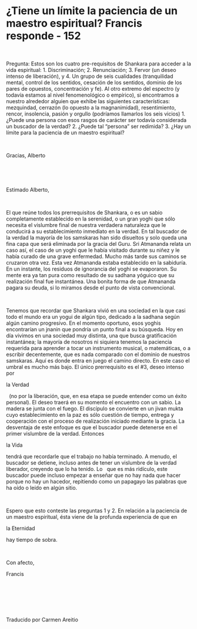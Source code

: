 # ¿Tiene un límite la paciencia de un maestro espiritual? Francis responde - 152



&nbsp; 





Pregunta: Estos son los cuatro pre-requisitos de Shankara para acceder a la vida espiritual: 1. Discriminaci&oacute;n; 2. Renunciaci&oacute;n; 3. Fervor (un deseo intenso de liberaci&oacute;n), y 4. Un grupo de seis cualidades (tranquilidad mental, control de los sentidos, cesaci&oacute;n de los sentidos, dominio de los pares de opuestos, concentraci&oacute;n y fe). Al otro extremo del espectro (y todav&iacute;a estamos al nivel fenomenol&oacute;gico o emp&iacute;rico), si encontramos a nuestro alrededor alguien que exhibe las siguientes caracter&iacute;sticas: mezquindad, cerraz&oacute;n (lo opuesto a la magnanimidad), resentimiento, rencor, insolencia, pasi&oacute;n y orgullo (podr&iacute;amos llamarlos los seis vicios) 1. &iquest;Puede una persona con esos rasgos de car&aacute;cter ser todav&iacute;a considerada un buscador de la verdad? 2. &iquest;Puede tal &ldquo;persona&rdquo; ser redimida? 3. &iquest;Hay un l&iacute;mite para la paciencia de un maestro espiritual?






&nbsp;






Gracias, Alberto






&nbsp;







&nbsp;






Estimado Alberto,






&nbsp;






El que re&uacute;ne todos los prerrequisitos de Shankara, o es un sabio completamente establecido en la serenidad, o un gran yoghi que s&oacute;lo necesita el vislumbre final de nuestra verdadera naturaleza que le conducir&aacute; a su establecimiento inmediato en la verdad. En tal buscador de la verdad la mayor&iacute;a de los samskaras han sido disueltos y solo queda una fina capa que ser&aacute; eliminada por la gracia del Guru. Sri Atmananda relata un caso as&iacute;, el caso de un yoghi que le hab&iacute;a visitado durante su ni&ntilde;ez y le hab&iacute;a curado de una grave enfermedad. Mucho m&aacute;s tarde sus caminos se cruzaron otra vez. Esta vez Atmananda estaba establecido en la sabidur&iacute;a. En un instante, los residuos de ignorancia del yoghi se evaporaron. Su mente era ya tan pura como resultado de su sadhana y&oacute;guico que su realizaci&oacute;n final fue instant&aacute;nea. Una bonita forma de que Atmananda pagara su deuda, si lo miramos desde el punto de vista convencional.






&nbsp;






Tenemos que recordar que Shankara vivi&oacute; en una sociedad en la que casi todo el mundo era un yogui de alg&uacute;n tipo, dedicado a la sadhana seg&uacute;n alg&uacute;n camino progresivo. En el momento oportuno, esos yoghis encontrar&iacute;an un jnanin que pondr&iacute;a un punto final a su b&uacute;squeda. Hoy en d&iacute;a vivimos en una sociedad muy distinta, una que busca gratificaci&oacute;n instant&aacute;nea; la mayor&iacute;a de nosotros ni siquiera tenemos la paciencia requerida para aprender a tocar un instrumento musical, o matem&aacute;ticas, o a escribir decentemente, que es nada comparado con el dominio de nuestros samskaras. Aqu&iacute; es donde entra en juego el camino directo. En este caso el umbral es mucho m&aacute;s bajo. El &uacute;nico prerrequisito es el #3, deseo intenso por 





la Verdad





&nbsp; 
(no por la liberaci&oacute;n, que, en esa etapa se puede entender como un &eacute;xito personal). El deseo traer&aacute; en su momento el encuentro con un sabio. La madera se junta con el fuego. El disc&iacute;pulo se convierte en un jivan mukta cuyo establecimiento en la paz es s&oacute;lo cuesti&oacute;n de tiempo, entrega y cooperaci&oacute;n con el proceso de realizaci&oacute;n iniciado mediante la gracia. La desventaja de este enfoque es que el buscador puede detenerse en el primer vislumbre de la verdad. Entonces 




la Vida





 tendr&aacute; que recordarle que el trabajo no hab&iacute;a terminado. A menudo, el buscador se detiene, incluso antes de tener un vislumbre de la verdad liberador, creyendo que lo ha tenido. Lo
&nbsp; 
que es m&aacute;s rid&iacute;culo, este buscador puede incluso empezar a ense&ntilde;ar que no hay nada que hacer porque no hay un hacedor, repitiendo como un papagayo las palabras que ha o&iacute;do o le&iacute;do en alg&uacute;n sitio.






&nbsp;






Espero que esto conteste las preguntas 1 y 2. En relaci&oacute;n a la paciencia de un maestro espiritual, &eacute;sta viene de la profunda experiencia de que en 





la Eternidad





 hay tiempo de sobra.






&nbsp;






Con afecto,





Francis






&nbsp;







&nbsp;







&nbsp;







Traducido por Carmen Areitio
















&nbsp;






















&nbsp;










&nbsp;





